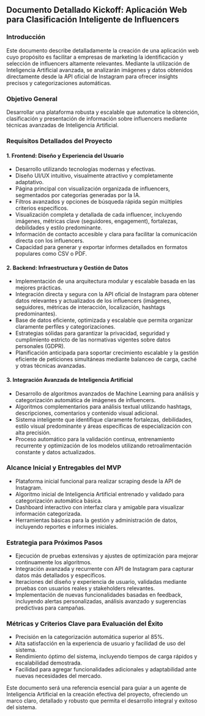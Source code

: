 ## Documento Detallado Kickoff: Aplicación Web para Clasificación Inteligente de Influencers

### Introducción
Este documento describe detalladamente la creación de una aplicación web cuyo propósito es facilitar a empresas de marketing la identificación y selección de influencers altamente relevantes. Mediante la utilización de Inteligencia Artificial avanzada, se analizarán imágenes y datos obtenidos directamente desde la API oficial de Instagram para ofrecer insights precisos y categorizaciones automáticas.

### Objetivo General
Desarrollar una plataforma robusta y escalable que automatice la obtención, clasificación y presentación de información sobre influencers mediante técnicas avanzadas de Inteligencia Artificial.

### Requisitos Detallados del Proyecto

#### 1. Frontend: Diseño y Experiencia del Usuario
- Desarrollo utilizando tecnologías modernas y efectivas.
- Diseño UI/UX intuitivo, visualmente atractivo y completamente adaptativo.
- Página principal con visualización organizada de influencers, segmentados por categorías generadas por la IA.
- Filtros avanzados y opciones de búsqueda rápida según múltiples criterios específicos.
- Visualización completa y detallada de cada influencer, incluyendo imágenes, métricas clave (seguidores, engagement), fortalezas, debilidades y estilo predominante.
- Información de contacto accesible y clara para facilitar la comunicación directa con los influencers.
- Capacidad para generar y exportar informes detallados en formatos populares como CSV o PDF.

#### 2. Backend: Infraestructura y Gestión de Datos
- Implementación de una arquitectura modular y escalable basada en las mejores prácticas.
- Integración directa y segura con la API oficial de Instagram para obtener datos relevantes y actualizados de los influencers (imágenes, seguidores, métricas de interacción, localización, hashtags predominantes).
- Base de datos eficiente, optimizada y escalable que permita organizar claramente perfiles y categorizaciones.
- Estrategias sólidas para garantizar la privacidad, seguridad y cumplimiento estricto de las normativas vigentes sobre datos personales (GDPR).
- Planificación anticipada para soportar crecimiento escalable y la gestión eficiente de peticiones simultáneas mediante balanceo de carga, caché y otras técnicas avanzadas.

#### 3. Integración Avanzada de Inteligencia Artificial
- Desarrollo de algoritmos avanzados de Machine Learning para análisis y categorización automática de imágenes de influencers.
- Algoritmos complementarios para análisis textual utilizando hashtags, descripciones, comentarios y contenido visual adicional.
- Sistema inteligente que identifique claramente fortalezas, debilidades, estilo visual predominante y áreas específicas de especialización con alta precisión.
- Proceso automático para la validación continua, entrenamiento recurrente y optimización de los modelos utilizando retroalimentación constante y datos actualizados.

### Alcance Inicial y Entregables del MVP
- Plataforma inicial funcional para realizar scraping desde la API de Instagram.
- Algoritmo inicial de Inteligencia Artificial entrenado y validado para categorización automática básica.
- Dashboard interactivo con interfaz clara y amigable para visualizar información categorizada.
- Herramientas básicas para la gestión y administración de datos, incluyendo reportes e informes iniciales.

### Estrategia para Próximos Pasos
- Ejecución de pruebas extensivas y ajustes de optimización para mejorar continuamente los algoritmos.
- Integración avanzada y recurrente con API de Instagram para capturar datos más detallados y específicos.
- Iteraciones del diseño y experiencia de usuario, validadas mediante pruebas con usuarios reales y stakeholders relevantes.
- Implementación de nuevas funcionalidades basadas en feedback, incluyendo alertas personalizadas, análisis avanzado y sugerencias predictivas para campañas.

### Métricas y Criterios Clave para Evaluación del Éxito
- Precisión en la categorización automática superior al 85%.
- Alta satisfacción en la experiencia de usuario y facilidad de uso del sistema.
- Rendimiento óptimo del sistema, incluyendo tiempos de carga rápidos y escalabilidad demostrada.
- Facilidad para agregar funcionalidades adicionales y adaptabilidad ante nuevas necesidades del mercado.

Este documento será una referencia esencial para guiar a un agente de Inteligencia Artificial en la creación efectiva del proyecto, ofreciendo un marco claro, detallado y robusto que permita el desarrollo integral y exitoso del sistema.

